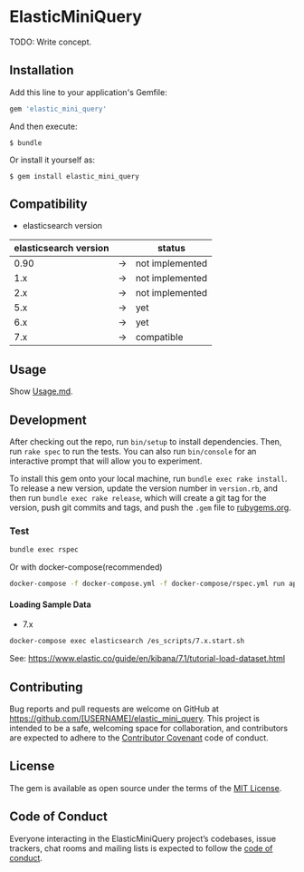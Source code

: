 # ElasticMiniQuery

TODO: Write concept.

## Installation

Add this line to your application's Gemfile:

```ruby
gem 'elastic_mini_query'
```

And then execute:

    $ bundle

Or install it yourself as:

    $ gem install elastic_mini_query

## Compatibility

* elasticsearch version

|elasticsearch version| |status|
|---|---|---|
|0.90|→|not implemented|
|1.x|→|not implemented|
|2.x|→|not implemented|
|5.x|→|yet|
|6.x|→|yet|
|7.x|→|compatible|

## Usage

Show [Usage.md](https://github.com/[USERNAME]/elastic_mini_query/blob/master/docs/Usage.md).

## Development

After checking out the repo, run `bin/setup` to install dependencies. Then, run `rake spec` to run the tests. You can also run `bin/console` for an interactive prompt that will allow you to experiment.

To install this gem onto your local machine, run `bundle exec rake install`. To release a new version, update the version number in `version.rb`, and then run `bundle exec rake release`, which will create a git tag for the version, push git commits and tags, and push the `.gem` file to [rubygems.org](https://rubygems.org).

### Test

```sh
bundle exec rspec
```

Or with docker-compose(recommended)

```sh
docker-compose -f docker-compose.yml -f docker-compose/rspec.yml run app
```

#### Loading Sample Data

* 7.x

```sh
docker-compose exec elasticsearch /es_scripts/7.x.start.sh
```

See: https://www.elastic.co/guide/en/kibana/7.1/tutorial-load-dataset.html

## Contributing

Bug reports and pull requests are welcome on GitHub at https://github.com/[USERNAME]/elastic_mini_query. This project is intended to be a safe, welcoming space for collaboration, and contributors are expected to adhere to the [Contributor Covenant](http://contributor-covenant.org) code of conduct.

## License

The gem is available as open source under the terms of the [MIT License](https://opensource.org/licenses/MIT).

## Code of Conduct

Everyone interacting in the ElasticMiniQuery project’s codebases, issue trackers, chat rooms and mailing lists is expected to follow the [code of conduct](https://github.com/[USERNAME]/elastic_mini_query/blob/master/CODE_OF_CONDUCT.md).
